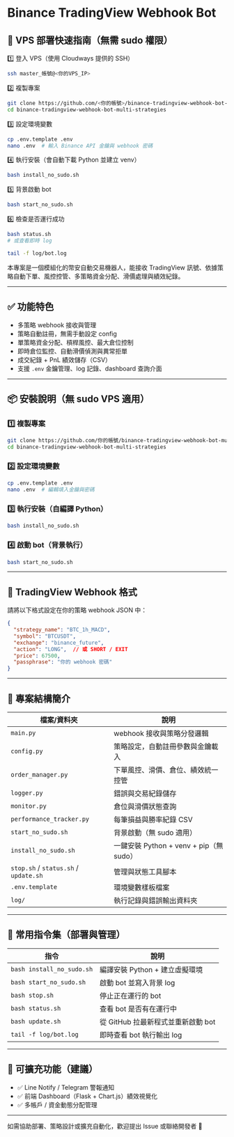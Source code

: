 # Binance TradingView Webhook Bot

## 🚀 VPS 部署快速指南（無需 sudo 權限）

1️⃣ 登入 VPS（使用 Cloudways 提供的 SSH）
```bash
ssh master_帳號@<你的VPS_IP>
```

2️⃣ 複製專案
```bash
git clone https://github.com/<你的帳號>/binance-tradingview-webhook-bot-multi-strategies.git
cd binance-tradingview-webhook-bot-multi-strategies
```

3️⃣ 設定環境變數
```bash
cp .env.template .env
nano .env  # 輸入 Binance API 金鑰與 webhook 密碼
```

4️⃣ 執行安裝（會自動下載 Python 並建立 venv）
```bash
bash install_no_sudo.sh
```

5️⃣ 背景啟動 bot
```bash
bash start_no_sudo.sh
```

6️⃣ 檢查是否運行成功
```bash
bash status.sh
# 或查看即時 log

tail -f log/bot.log
```

本專案是一個模組化的幣安自動交易機器人，能接收 TradingView 訊號、依據策略自動下單、風控控管、多策略資金分配、滑價處理與績效紀錄。

---

## ✅ 功能特色

- 多策略 webhook 接收與管理
- 策略自動註冊，無需手動設定 config
- 單策略資金分配、槓桿風控、最大倉位控制
- 即時倉位監控、自動滑價偵測與異常拒單
- 成交紀錄 + PnL 績效儲存（CSV）
- 支援 `.env` 金鑰管理、log 記錄、dashboard 查詢介面

---

## 📦 安裝說明（無 sudo VPS 適用）

### 1️⃣ 複製專案
```bash
git clone https://github.com/你的帳號/binance-tradingview-webhook-bot-multi-strategies.git
cd binance-tradingview-webhook-bot-multi-strategies
```

### 2️⃣ 設定環境變數
```bash
cp .env.template .env
nano .env  # 編輯填入金鑰與密碼
```

### 3️⃣ 執行安裝（自編譯 Python）
```bash
bash install_no_sudo.sh
```

### 4️⃣ 啟動 bot（背景執行）
```bash
bash start_no_sudo.sh
```

---

## 🚀 TradingView Webhook 格式

請將以下格式設定在你的策略 webhook JSON 中：

```json
{
  "strategy_name": "BTC_1h_MACD",
  "symbol": "BTCUSDT",
  "exchange": "binance_future",
  "action": "LONG",  // 或 SHORT / EXIT
  "price": 67500,
  "passphrase": "你的 webhook 密碼"
}
```

---

## 📁 專案結構簡介

| 檔案/資料夾 | 說明 |
|--------------|------|
| `main.py` | webhook 接收與策略分發邏輯 |
| `config.py` | 策略設定，自動註冊參數與金鑰載入 |
| `order_manager.py` | 下單風控、滑價、倉位、績效統一控管 |
| `logger.py` | 錯誤與交易紀錄儲存 |
| `monitor.py` | 倉位與滑價狀態查詢 |
| `performance_tracker.py` | 每筆損益與勝率紀錄 CSV |
| `start_no_sudo.sh` | 背景啟動（無 sudo 適用）|
| `install_no_sudo.sh` | 一鍵安裝 Python + venv + pip（無 sudo）|
| `stop.sh` / `status.sh` / `update.sh` | 管理與狀態工具腳本 |
| `.env.template` | 環境變數樣板檔案 |
| `log/` | 執行記錄與錯誤輸出資料夾 |

---

## 🧩 常用指令集（部署與管理）

| 指令 | 說明 |
|-------|------|
| `bash install_no_sudo.sh` | 編譯安裝 Python + 建立虛擬環境 |
| `bash start_no_sudo.sh` | 啟動 bot 並寫入背景 log |
| `bash stop.sh` | 停止正在運行的 bot |
| `bash status.sh` | 查看 bot 是否有在運行中 |
| `bash update.sh` | 從 GitHub 拉最新程式並重新啟動 bot |
| `tail -f log/bot.log` | 即時查看 bot 執行輸出 log |

---

## 📮 可擴充功能（建議）

- ✅ Line Notify / Telegram 警報通知
- ✅ 前端 Dashboard（Flask + Chart.js）績效視覺化
- ✅ 多帳戶 / 資金動態分配管理

---

如需協助部署、策略設計或擴充自動化，歡迎提出 Issue 或聯絡開發者 🙌
